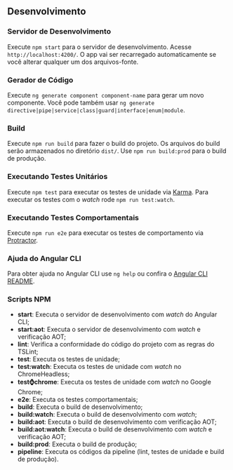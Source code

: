## Desenvolvimento

### Servidor de Desenvolvimento

Execute `npm start` para o servidor de desenvolvimento. Acesse `http://localhost:4200/`. O app vai ser recarregado automaticamente se você alterar qualquer um dos arquivos-fonte.

### Gerador de Código

Execute `ng generate component component-name` para gerar um novo componente. Você pode também usar `ng generate directive|pipe|service|class|guard|interface|enum|module`.

### Build

Execute `npm run build` para fazer o build do projeto. Os arquivos do build serão armazenados no diretório `dist/`. Use `npm run build:prod` para o build de produção.

### Executando Testes Unitários

Execute `npm test` para executar os testes de unidade via [Karma](https://karma-runner.github.io). Para executar os testes com o *watch* rode `npm run test:watch`.

### Executando Testes Comportamentais

Execute `npm run e2e` para executar os testes de comportamento via [Protractor](http://www.protractortest.org/).

### Ajuda do Angular CLI

Para obter ajuda no Angular CLI use `ng help` ou confira o [Angular CLI README](https://github.com/angular/angular-cli/blob/master/README.md).

### Scripts NPM

* **start**: Executa o servidor de desenvolvimento com *watch* do Angular CLI;
* **start:aot**: Executa o servidor de desenvolvimento com *watch* e verificação AOT;
* **lint**: Verifica a conformidade do código do projeto com as regras do TSLint;
* **test**: Executa os testes de unidade;
* **test:watch**: Executa os testes de unidade com *watch* no ChromeHeadless;
* **test:watch:chrome**: Executa os testes de unidade com *watch* no Google Chrome;
* **e2e**: Executa os testes comportamentais;
* **build**: Executa o build de desenvolvimento;
* **build:watch**: Executa o build de desenvolvimento com *watch*;
* **build:aot**: Executa o build de desenvolvimento com verificação AOT;
* **build:aot:watch**: Executa o build de desenvolvimento com *watch* e verificação AOT;
* **build:prod**: Executa o build de produção;
* **pipeline**: Executa os códigos da pipeline (lint, testes de unidade e build de produção).
